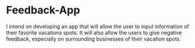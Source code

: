 # Feedback-App
I intend on developing an app that will allow the user to input information of their favorite vacations spots. It will also allow the users to give negative feedback, especially on surrounding businesses of their vacation spots.
